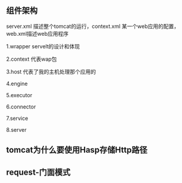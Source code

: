 ## 组件架构

server.xml 描述整个tomcat的运行，context.xml 某一个web应用的配置，web.xml描述web应用程序

1.wrapper servelt的设计和体现

2.context 代表wap包

3.host 代表了我的主机处理那个应用的

4.engine

5.executor

6.connector

7.service

8.server



## tomcat为什么要使用Hasp存储Http路径



## request-门面模式

